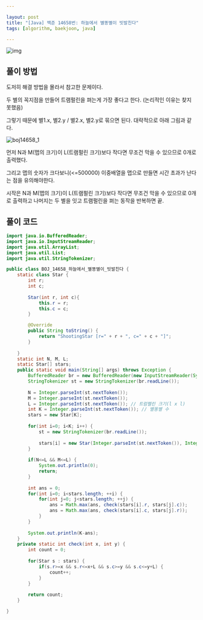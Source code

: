 ```yaml
---

layout: post
title: "[Java] 백준 14658번: 하늘에서 별똥별이 빗발친다"
tags: [algorithm, baekjoon, java]

---
```


![img](https://github.com/piacu/piacu.github.io/assets/26267376/1c39c131-68d5-4166-8611-a44846ef18f1)

## 풀이 방법

도저히 해결 방법을 몰라서 참고한 문제이다.



두 별의 꼭지점을 만들어 트램펄린을 펴는게 가장 좋다고 한다. (논리적인 이유는 찾지 못했음)

그렇기 때문에 별1.x, 별2.y / 별2.x, 별2.y로 묶으면 된다. 대략적으로 아래 그림과 같다.

![boj14658_1](https://github.com/piacu/piacu.github.io/assets/26267376/f85314bf-9bcb-4c0b-b75c-ff0efa798375)

먼저 N과 M(맵의 크기)이 L(트램펄린 크기)보다 작다면 무조건 막을 수 있으므로 0개로 출력했다.

그리고 맵의 숫자가 크다보니(<=500000) 이중배열을 맵으로 만들면 시간 초과가 난다는 점을 유의해야한다.



시작은 N과 M(맵의 크기)이 L(트램펄린 크기)보다 작다면 무조건 막을 수 있으므로 0개로 출력하고 나머지는 두 별을 잇고 트램펄린을 펴는 동작을 반복하면 끝.



## 풀이 코드 

```java
import java.io.BufferedReader;
import java.io.InputStreamReader;
import java.util.ArrayList;
import java.util.List;
import java.util.StringTokenizer;

public class BOJ_14658_하늘에서_별똥별이_빗발친다 {
	static class Star {
		int r;
		int c;
		
		Star(int r, int c){
			this.r = r;
			this.c = c;
		}

		@Override
		public String toString() {
			return "ShootingStar [r=" + r + ", c=" + c + "]";
		}
		
	}
	static int N, M, L;
	static Star[] stars;
	public static void main(String[] args) throws Exception {
		BufferedReader br = new BufferedReader(new InputStreamReader(System.in));
		StringTokenizer st = new StringTokenizer(br.readLine());
		
		N = Integer.parseInt(st.nextToken());
		M = Integer.parseInt(st.nextToken());
		L = Integer.parseInt(st.nextToken()); // 트럼펠린 크기(l x l)
		int K = Integer.parseInt(st.nextToken()); // 별똥별 수
		stars = new Star[K];
		
		for(int i=0; i<K; i++) {
			st = new StringTokenizer(br.readLine());
			
			stars[i] = new Star(Integer.parseInt(st.nextToken()), Integer.parseInt(st.nextToken())); // 별똥별 입력
		}
		
		if(N<=L && M<=L) {
			System.out.println(0); 
			return;
		}
		
		int ans = 0;
		for(int i=0; i<stars.length; ++i) {
			for(int j=0; j<stars.length; ++j) {				
				ans = Math.max(ans, check(stars[i].r, stars[j].c));
				ans = Math.max(ans, check(stars[i].c, stars[j].r));
			}
		}
		
		System.out.println(K-ans);
	}
	private static int check(int x, int y) {
		int count = 0;
		
		for(Star s : stars) {
			if(s.r>=x && s.r<=x+L && s.c>=y && s.c<=y+L) {
				count++;
			}
		}
		
		return count;
	}

}
```
